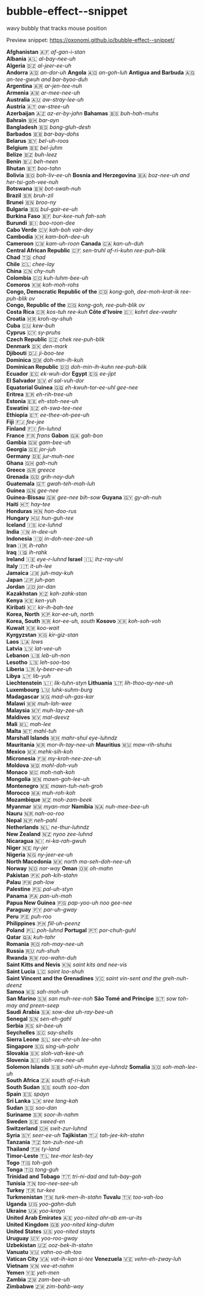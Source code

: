 # bubble-effect--snippet
wavy bubbly that tracks mouse position

Preview snippet:
https://oxonomi.github.io/bubble-effect--snippet/


**Afghanistan** 🇦🇫 _af-gan-i-stan_  
**Albania** 🇦🇱 _al-bay-nee-uh_  
**Algeria** 🇩🇿 _al-jeer-ee-uh_  
**Andorra** 🇦🇩 _an-dor-uh_
**Angola** 🇦🇴 _an-goh-luh_
**Antigua and Barbuda** 🇦🇬 _an-tee-gwuh and bar-byoo-duh_  
**Argentina** 🇦🇷 _ar-jen-tee-nuh_  
**Armenia** 🇦🇲 _ar-mee-nee-uh_  
**Australia** 🇦🇺 _aw-stray-lee-uh_  
**Austria** 🇦🇹 _ow-stree-uh_  
**Azerbaijan** 🇦🇿 _az-er-by-jahn_
**Bahamas** 🇧🇸 _buh-hah-muhs_  
**Bahrain** 🇧🇭 _bar-ayn_  
**Bangladesh** 🇧🇩 _bang-gluh-desh_  
**Barbados** 🇧🇧 _bar-bay-dohs_  
**Belarus** 🇧🇾 _bel-uh-roos_  
**Belgium** 🇧🇪 _bel-juhm_  
**Belize** 🇧🇿 _buh-leez_  
**Benin** 🇧🇯 _beh-neen_  
**Bhutan** 🇧🇹 _boo-tahn_  
**Bolivia** 🇧🇴 _boh-liv-ee-uh_
**Bosnia and Herzegovina** 🇧🇦 _boz-nee-uh and her-tsi-goh-vee-nuh_  
**Botswana** 🇧🇼 _bot-swah-nuh_  
**Brazil** 🇧🇷 _bruh-zil_  
**Brunei** 🇧🇳 _broo-ny_  
**Bulgaria** 🇧🇬 _bul-gair-ee-uh_  
**Burkina Faso** 🇧🇫 _bur-kee-nuh fah-soh_  
**Burundi** 🇧🇮 _boo-roon-dee_  
**Cabo Verde** 🇨🇻 _kah-boh vair-dey_  
**Cambodia** 🇰🇭 _kam-boh-dee-uh_  
**Cameroon** 🇨🇲 _kam-uh-roon_
**Canada** 🇨🇦 _kan-uh-duh_  
**Central African Republic** 🇨🇫 _sen-truhl af-ri-kuhn ree-puh-blik_  
**Chad** 🇹🇩 _chad_  
**Chile** 🇨🇱 _chee-lay_  
**China** 🇨🇳 _chy-nuh_  
**Colombia** 🇨🇴 _kuh-luhm-bee-uh_  
**Comoros** 🇰🇲 _koh-moh-rohs_  
**Congo, Democratic Republic of the** 🇨🇩 _kong-goh, dee-moh-krat-ik ree-puh-blik ov_  
**Congo, Republic of the** 🇨🇬 _kong-goh, ree-puh-blik ov_  
**Costa Rica** 🇨🇷 _kos-tuh ree-kuh_
**Côte d'Ivoire** 🇨🇮 _kohrt dee-vwahr_  
**Croatia** 🇭🇷 _kroh-ay-shuh_  
**Cuba** 🇨🇺 _kew-buh_  
**Cyprus** 🇨🇾 _sy-pruhs_  
**Czech Republic** 🇨🇿 _chek ree-puh-blik_  
**Denmark** 🇩🇰 _den-mark_  
**Djibouti** 🇩🇯 _ji-boo-tee_  
**Dominica** 🇩🇲 _doh-min-ih-kuh_  
**Dominican Republic** 🇩🇴 _doh-min-ih-kuhn ree-puh-blik_  
**Ecuador** 🇪🇨 _ek-wuh-dor_
**Egypt** 🇪🇬 _ee-jipt_  
**El Salvador** 🇸🇻 _el sal-vuh-dor_  
**Equatorial Guinea** 🇬🇶 _eh-kwuh-tor-ee-uhl gee-nee_  
**Eritrea** 🇪🇷 _eh-rih-tree-uh_  
**Estonia** 🇪🇪 _eh-stoh-nee-uh_  
**Eswatini** 🇸🇿 _eh-swa-tee-nee_  
**Ethiopia** 🇪🇹 _ee-thee-oh-pee-uh_  
**Fiji** 🇫🇯 _fee-jee_  
**Finland** 🇫🇮 _fin-luhnd_  
**France** 🇫🇷 _frans_
**Gabon** 🇬🇦 _gah-bon_  
**Gambia** 🇬🇲 _gam-bee-uh_  
**Georgia** 🇬🇪 _jor-juh_  
**Germany** 🇩🇪 _jur-muh-nee_  
**Ghana** 🇬🇭 _gah-nuh_  
**Greece** 🇬🇷 _greece_  
**Grenada** 🇬🇩 _grih-nay-duh_  
**Guatemala** 🇬🇹 _gwah-teh-mah-luh_  
**Guinea** 🇬🇳 _gee-nee_  
**Guinea-Bissau** 🇬🇼 _gee-nee bih-sow_
**Guyana** 🇬🇾 _gy-ah-nuh_  
**Haiti** 🇭🇹 _hay-tee_  
**Honduras** 🇭🇳 _hon-doo-rus_  
**Hungary** 🇭🇺 _hun-guh-ree_  
**Iceland** 🇮🇸 _ice-luhnd_  
**India** 🇮🇳 _in-dee-uh_  
**Indonesia** 🇮🇩 _in-doh-nee-zee-uh_  
**Iran** 🇮🇷 _ih-rahn_  
**Iraq** 🇮🇶 _ih-rahk_  
**Ireland** 🇮🇪 _eye-r-luhnd_
**Israel** 🇮🇱 _ihz-ray-uhl_  
**Italy** 🇮🇹 _it-uh-lee_  
**Jamaica** 🇯🇲 _juh-may-kuh_  
**Japan** 🇯🇵 _juh-pan_  
**Jordan** 🇯🇴 _jor-dan_  
**Kazakhstan** 🇰🇿 _kah-zahk-stan_  
**Kenya** 🇰🇪 _ken-yuh_  
**Kiribati** 🇰🇮 _kir-ih-bah-tee_  
**Korea, North** 🇰🇵 _kor-ee-uh, north_  
**Korea, South** 🇰🇷 _kor-ee-uh, south_
**Kosovo** 🇽🇰 _koh-soh-voh_  
**Kuwait** 🇰🇼 _koo-wait_  
**Kyrgyzstan** 🇰🇬 _kir-giz-stan_  
**Laos** 🇱🇦 _lows_  
**Latvia** 🇱🇻 _lat-vee-uh_  
**Lebanon** 🇱🇧 _leb-uh-non_  
**Lesotho** 🇱🇸 _leh-soo-too_  
**Liberia** 🇱🇷 _ly-beer-ee-uh_  
**Libya** 🇱🇾 _lib-yuh_  
**Liechtenstein** 🇱🇮 _lik-tuhn-styn_
**Lithuania** 🇱🇹 _lih-thoo-ay-nee-uh_  
**Luxembourg** 🇱🇺 _luhk-suhm-burg_  
**Madagascar** 🇲🇬 _mad-uh-gas-kar_  
**Malawi** 🇲🇼 _muh-lah-wee_  
**Malaysia** 🇲🇾 _muh-lay-zee-uh_  
**Maldives**  🇲🇻 _mal-deevz_  
**Mali** 🇲🇱 _mah-lee_  
**Malta** 🇲🇹 _mahl-tuh_  
**Marshall Islands** 🇲🇭 _mahr-shul eye-luhndz_  
**Mauritania** 🇲🇷 _mor-ih-tay-nee-uh_
**Mauritius** 🇲🇺 _maw-rih-shuhs_  
**Mexico** 🇲🇽 _mehk-sih-koh_  
**Micronesia** 🇫🇲 _my-kroh-nee-zee-uh_  
**Moldova** 🇲🇩 _mohl-doh-vuh_  
**Monaco** 🇲🇨 _moh-nah-koh_  
**Mongolia** 🇲🇳 _mawn-goh-lee-uh_  
**Montenegro** 🇲🇪 _mawn-tuh-neh-groh_  
**Morocco** 🇲🇦 _muh-roh-koh_  
**Mozambique** 🇲🇿 _moh-zam-beek_  
**Myanmar** 🇲🇲 _myan-mar_
**Namibia** 🇳🇦 _nuh-mee-bee-uh_  
**Nauru** 🇳🇷 _nah-oo-roo_  
**Nepal** 🇳🇵 _neh-pahl_  
**Netherlands** 🇳🇱 _ne-thur-luhndz_  
**New Zealand** 🇳🇿 _nyoo zee-luhnd_  
**Nicaragua** 🇳🇮 _ni-ka-rah-gwuh_  
**Niger** 🇳🇪 _ny-jer_  
**Nigeria** 🇳🇬 _ny-jeer-ee-uh_  
**North Macedonia** 🇲🇰 _north ma-seh-doh-nee-uh_  
**Norway** 🇳🇴 _nor-way_
**Oman** 🇴🇲 _oh-mahn_  
**Pakistan** 🇵🇰 _pah-kih-stahn_  
**Palau** 🇵🇼 _pah-low_  
**Palestine** 🇵🇸 _pal-uh-styn_  
**Panama** 🇵🇦 _pan-uh-mah_  
**Papua New Guinea** 🇵🇬 _pap-yoo-uh noo gee-nee_  
**Paraguay** 🇵🇾 _par-uh-gway_  
**Peru** 🇵🇪 _puh-roo_  
**Philippines** 🇵🇭 _fill-uh-peenz_  
**Poland** 🇵🇱 _poh-luhnd_
**Portugal** 🇵🇹 _por-chuh-guhl_  
**Qatar** 🇶🇦 _kuh-tahr_  
**Romania** 🇷🇴 _roh-may-nee-uh_  
**Russia** 🇷🇺 _ruh-shuh_  
**Rwanda** 🇷🇼 _roo-wahn-duh_  
**Saint Kitts and Nevis** 🇰🇳 _saint kits and nee-vis_  
**Saint Lucia** 🇱🇨 _saint loo-shuh_  
**Saint Vincent and the Grenadines** 🇻🇨 _saint vin-sent and the greh-nuh-deenz_  
**Samoa** 🇼🇸 _sah-moh-uh_  
**San Marino** 🇸🇲 _san muh-ree-noh_
**São Tomé and Príncipe** 🇸🇹 _sow toh-may and preen-seep_  
**Saudi Arabia** 🇸🇦 _sow-dee uh-ray-bee-uh_  
**Senegal** 🇸🇳 _sen-eh-gahl_  
**Serbia** 🇷🇸 _sir-bee-uh_  
**Seychelles** 🇸🇨 _say-shells_  
**Sierra Leone** 🇸🇱 _see-ehr-uh lee-ohn_  
**Singapore** 🇸🇬 _sing-uh-pohr_  
**Slovakia** 🇸🇰 _sloh-vah-kee-uh_  
**Slovenia** 🇸🇮 _sloh-vee-nee-uh_  
**Solomon Islands** 🇸🇧 _sahl-uh-muhn eye-luhndz_
**Somalia** 🇸🇴 _soh-mah-lee-uh_  
**South Africa** 🇿🇦 _south af-ri-kuh_  
**South Sudan** 🇸🇸 _south soo-dan_  
**Spain** 🇪🇸 _spayn_  
**Sri Lanka** 🇱🇰 _sree lang-kah_  
**Sudan** 🇸🇩 _soo-dan_  
**Suriname** 🇸🇷 _soor-ih-nahm_  
**Sweden** 🇸🇪 _sweed-en_  
**Switzerland** 🇨🇭 _swit-zur-luhnd_  
**Syria** 🇸🇾 _seer-ee-uh_
**Tajikistan** 🇹🇯 _tah-jee-kih-stahn_  
**Tanzania** 🇹🇿 _tan-zuh-nee-uh_  
**Thailand** 🇹🇭 _ty-land_  
**Timor-Leste** 🇹🇱 _tee-mor lesh-tey_  
**Togo** 🇹🇬 _toh-goh_  
**Tonga** 🇹🇴 _tong-guh_  
**Trinidad and Tobago** 🇹🇹 _tri-ni-dad and tuh-bay-goh_  
**Tunisia** 🇹🇳 _too-nee-see-uh_  
**Turkey** 🇹🇷 _tur-kee_  
**Turkmenistan** 🇹🇲 _turk-men-ih-stahn_
**Tuvalu** 🇹🇻 _too-vah-loo_  
**Uganda** 🇺🇬 _yoo-gahn-duh_  
**Ukraine** 🇺🇦 _yoo-krayn_  
**United Arab Emirates** 🇦🇪 _yoo-nited ahr-ab em-ur-its_  
**United Kingdom** 🇬🇧 _yoo-nited king-duhm_  
**United States** 🇺🇸 _yoo-nited stayts_  
**Uruguay** 🇺🇾 _yoo-roo-gway_  
**Uzbekistan** 🇺🇿 _ooz-bek-ih-stahn_  
**Vanuatu** 🇻🇺 _vahn-oo-ah-too_  
**Vatican City** 🇻🇦 _vat-ih-kan si-tee_
**Venezuela** 🇻🇪 _vehn-eh-zway-luh_  
**Vietnam** 🇻🇳 _vee-et-nahm_  
**Yemen** 🇾🇪 _yeh-men_  
**Zambia** 🇿🇲 _zam-bee-uh_  
**Zimbabwe** 🇿🇼 _zim-bahb-way_